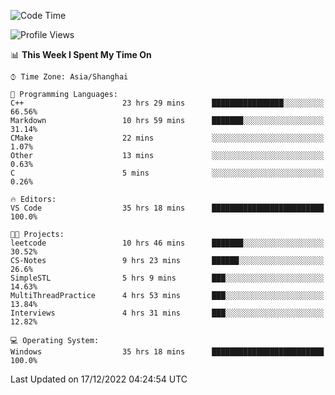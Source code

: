 <!--START_SECTION:waka-->
![Code Time](http://img.shields.io/badge/Code%20Time-473%20hrs%2057%20mins-blue)

![Profile Views](http://img.shields.io/badge/Profile%20Views-3-blue)

📊 **This Week I Spent My Time On** 

```text
⌚︎ Time Zone: Asia/Shanghai

💬 Programming Languages: 
C++                      23 hrs 29 mins      ████████████████░░░░░░░░░   66.56% 
Markdown                 10 hrs 59 mins      ███████░░░░░░░░░░░░░░░░░░   31.14% 
CMake                    22 mins             ░░░░░░░░░░░░░░░░░░░░░░░░░   1.07% 
Other                    13 mins             ░░░░░░░░░░░░░░░░░░░░░░░░░   0.63% 
C                        5 mins              ░░░░░░░░░░░░░░░░░░░░░░░░░   0.26%

🔥 Editors: 
VS Code                  35 hrs 18 mins      █████████████████████████   100.0%

🐱‍💻 Projects: 
leetcode                 10 hrs 46 mins      ███████░░░░░░░░░░░░░░░░░░   30.52% 
CS-Notes                 9 hrs 23 mins       ██████░░░░░░░░░░░░░░░░░░░   26.6% 
SimpleSTL                5 hrs 9 mins        ███░░░░░░░░░░░░░░░░░░░░░░   14.63% 
MultiThreadPractice      4 hrs 53 mins       ███░░░░░░░░░░░░░░░░░░░░░░   13.84% 
Interviews               4 hrs 31 mins       ███░░░░░░░░░░░░░░░░░░░░░░   12.82%

💻 Operating System: 
Windows                  35 hrs 18 mins      █████████████████████████   100.0%

```


 Last Updated on 17/12/2022 04:24:54 UTC
<!--END_SECTION:waka-->
